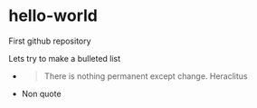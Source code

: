 # hello-world
First github repository

Lets try to make a bulleted list

* > There is nothing permanent except change.
Heraclitus

* Non quote
